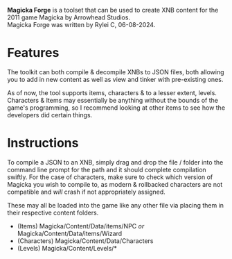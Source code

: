 **Magicka Forge** is a toolset that can be used to create XNB content for the 2011 game Magicka by Arrowhead Studios.\
Magicka Forge was written by Rylei C, 06-08-2024.

# Features
The toolkit can both compile & decompile XNBs to JSON files, both allowing you to add in new content as well as view and tinker with pre-existing ones.

As of now, the tool supports items, characters & to a lesser extent, levels.
Characters & Items may essentially be anything without the bounds of the game's programming, so I recommend looking at other items to see how the developers did certain things.

# Instructions
To compile a JSON to an XNB, simply drag and drop the file / folder into the command line prompt for the path and it should complete compilation swiftly.
For the case of characters, make sure to check which version of Magicka you wish to compile to, as modern & rollbacked characters are not compatible and *will* crash if not appropriately assigned.

These may all be loaded into the game like any other file via placing them in their respective content folders.
- (Items) Magicka/Content/Data/items/NPC *or* Magicka/Content/Data/items/Wizard
- (Characters) Magicka/Content/Data/Characters
- (Levels) Magicka/Content/Levels/*
